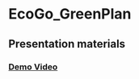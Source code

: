 # EcoGo_GreenPlan

## Presentation materials

### [Demo Video](https://www.youtube.com/watch?v=TpNdpTwxQho)
